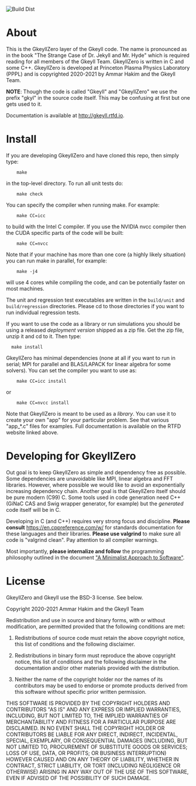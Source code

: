 ![Build Dist](https://github.com/ammarhakim/gkylzero/actions/workflows/main.yml/badge.svg)

# About

This is the GkeyllZero layer of the Gkeyll code. The name is
pronounced as in the book "The Strange Case of Dr. Jekyll and
Mr. Hyde" which is required reading for all members of the Gkeyll
Team. GkeyllZero is written in C and some C++. GkeyllZero is developed
at Princeton Plasma Physics Laboratory (PPPL) and is copyrighted
2020-2021 by Ammar Hakim and the Gkeyll Team.

**NOTE**: Though the code is called "Gkeyll" and "GkeyllZero" we use
the prefix "gkyl" in the source code itself. This may be confusing at
first but one gets used to it.

Documentation is available at http://gkeyll.rtfd.io.

# Install

If you are developing GkeyllZero and have cloned this repo, then
simply type:
```
    make
```
in the top-level directory. To run all unit tests do:
```
    make check
```

You can specify the compiler when running make. For example:
```
    make CC=icc
```
to build with the Intel C compiler. If you use the NVIDIA nvcc
compiler then the CUDA specific parts of the code will be built:
```
    make CC=nvcc
```
Note that if your machine has more than one core (a highly likely
situation) you can run make in parallel, for example:
```
    make -j4
```
will use 4 cores while compiling the code, and can be potentially
faster on most machines.

The unit and regression test executables are written in the
`build/unit` and `build/regression` directories. Please cd to those
directories if you want to run individual regression tests.

If you want to use the code as a library or run
simulations you should be using a released *deployment version*
shipped as a zip file. Get the zip file, unzip it and cd to it. Then type:
```
  make install
```

GkeyllZero has minimal dependencies (none at all if you want to run in
serial; MPI for parallel and BLAS/LAPACK for linear algebra for some
solvers). You can set the compiler you want to use as:
```
    make CC=icc install 
```
or
```
    make CC=nvcc install
```

Note that GkeyllZero is meant to be used as a *library*. You can use
it to create your own "app" for your particular problem. See that
various "app_*.c" files for examples. Full documentation is available
on the RTFD website linked above.

# Developing for GkeyllZero

Out goal is to keep GkeyllZero as simple and dependency free as
possible. Some dependencies are unavoidable like MPI, linear algebra
and FFT libraries. However, where possible we would like to avoid an
exponentially increasing dependency chain. Another goal is that
GkeyllZero itself should be pure modern (C99) C. Some tools used in
code generation need C++ (GiNaC CAS and Swig wrapper generator, for
example) but the *generated* code itself will be in C.

Developing in C (and C++) requires very strong focus and
discipline. **Please consult** https://en.cppreference.com/w/ for
standards documentation for these languages and their
libraries. **Please use valgrind** to make sure all code is "valgrind
clean". Pay attention to all compiler warnings.

Most importantly, **please internalize and follow** the programming
philosophy outlined in the document ["A Minimalist Approach to
Software"](http://ammar-hakim.org/minimalist-software.html).

# License

GkeyllZero and Gkeyll use the BSD-3 license. See below.

Copyright 2020-2021 Ammar Hakim and the Gkeyll Team

Redistribution and use in source and binary forms, with or without
modification, are permitted provided that the following conditions are
met:

1. Redistributions of source code must retain the above copyright
   notice, this list of conditions and the following disclaimer.

2. Redistributions in binary form must reproduce the above copyright
   notice, this list of conditions and the following disclaimer in the
   documentation and/or other materials provided with the
   distribution.

3. Neither the name of the copyright holder nor the names of its
   contributors may be used to endorse or promote products derived
   from this software without specific prior written permission.

THIS SOFTWARE IS PROVIDED BY THE COPYRIGHT HOLDERS AND CONTRIBUTORS
"AS IS" AND ANY EXPRESS OR IMPLIED WARRANTIES, INCLUDING, BUT NOT
LIMITED TO, THE IMPLIED WARRANTIES OF MERCHANTABILITY AND FITNESS FOR
A PARTICULAR PURPOSE ARE DISCLAIMED. IN NO EVENT SHALL THE COPYRIGHT
HOLDER OR CONTRIBUTORS BE LIABLE FOR ANY DIRECT, INDIRECT, INCIDENTAL,
SPECIAL, EXEMPLARY, OR CONSEQUENTIAL DAMAGES (INCLUDING, BUT NOT
LIMITED TO, PROCUREMENT OF SUBSTITUTE GOODS OR SERVICES; LOSS OF USE,
DATA, OR PROFITS; OR BUSINESS INTERRUPTION) HOWEVER CAUSED AND ON ANY
THEORY OF LIABILITY, WHETHER IN CONTRACT, STRICT LIABILITY, OR TORT
(INCLUDING NEGLIGENCE OR OTHERWISE) ARISING IN ANY WAY OUT OF THE USE
OF THIS SOFTWARE, EVEN IF ADVISED OF THE POSSIBILITY OF SUCH DAMAGE.
